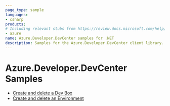 ```yaml
---
page_type: sample
languages:
- csharp
products:
# Including relevant stubs from https://review.docs.microsoft.com/help/contribute/metadata-taxonomies#product
- azure
name: Azure.Developer.DevCenter samples for .NET
description: Samples for the Azure.Developer.DevCenter client library.
---
```


# Azure.Developer.DevCenter Samples

* [Create and delete a Dev Box](https://github.com/Azure/azure-sdk-for-net/blob/main/sdk/devcenter/Azure.Developer.DevCenter/samples/Sample_CreateDeleteDevBoxAsync.md)
* [Create and delete an Environment](https://github.com/Azure/azure-sdk-for-net/blob/main/sdk/devcenter/Azure.Developer.DevCenter/samples/Sample_CreateDeleteDevBoxAsync.md)